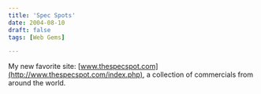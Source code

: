 ```yaml
---
title: 'Spec Spots'
date: 2004-08-10
draft: false
tags: [Web Gems]

---
```


My new favorite site: [www.thespecspot.com](http://www.thespecspot.com/index.php), a collection of commercials from around the world.
